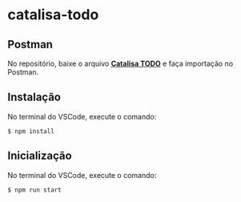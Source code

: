 # catalisa-todo

## Postman

No repositório, baixe o arquivo **[Catalisa TODO](./Catalisa%20TODO.postman_collection.json)**  e faça importação no Postman.
## Instalação

No terminal do VSCode, execute o comando:

```shell
$ npm install
```

## Inicialização

No terminal do VSCode, execute o comando:

```shell
$ npm run start
```
